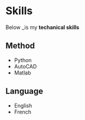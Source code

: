 # Skills

Below _is my **techanical skills**

## Method
- Python
- AutoCAD
- Matlab

## Language
- English
- French
